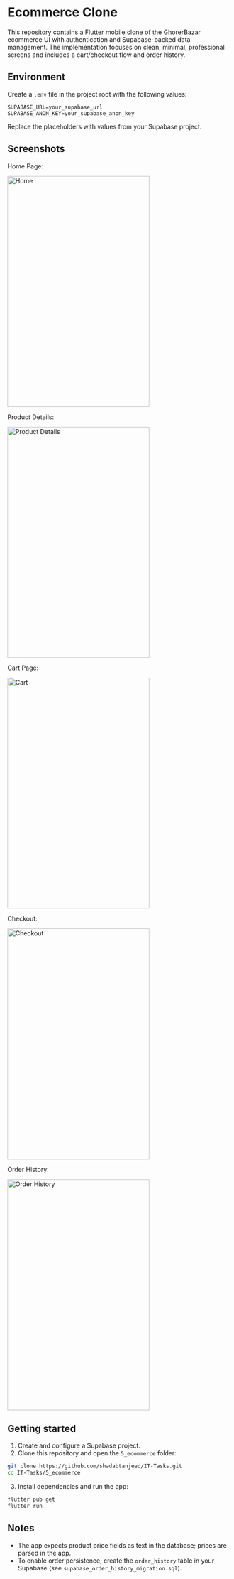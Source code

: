 # Ecommerce Clone

This repository contains a Flutter mobile clone of the GhorerBazar ecommerce UI with authentication and Supabase-backed data management. The implementation focuses on clean, minimal, professional screens and includes a cart/checkout flow and order history.

## Environment

Create a `.env` file in the project root with the following values:

```env
SUPABASE_URL=your_supabase_url
SUPABASE_ANON_KEY=your_supabase_anon_key
```

Replace the placeholders with values from your Supabase project.

## Screenshots

Home Page:

<img width="320" height="520" alt="Home" src="https://github.com/user-attachments/assets/df20f912-d772-4cd6-a806-7092fac40c5c" />

Product Details:

<img width="320" height="520" alt="Product Details" src="https://github.com/user-attachments/assets/f34b8377-845f-48de-b422-54439d131150" />

Cart Page:

<img width="320" height="520" alt="Cart" src="https://github.com/user-attachments/assets/ad45c23c-6d4c-4156-bbd8-89aa99a95501" />

Checkout:

<img width="320" height="520" alt="Checkout" src="https://github.com/user-attachments/assets/5821f198-35b6-4336-99ef-4a9bc9266333" />

Order History:

<img width="320" height="520" alt="Order History" src="https://github.com/user-attachments/assets/73db083c-d00f-46a3-b1da-535b5464db8e" />

## Getting started

1. Create and configure a Supabase project.
2. Clone this repository and open the `5_ecommerce` folder:

```bash
git clone https://github.com/shadabtanjeed/IT-Tasks.git
cd IT-Tasks/5_ecommerce
```

3. Install dependencies and run the app:

```bash
flutter pub get
flutter run
```

## Notes

- The app expects product price fields as text in the database; prices are parsed in the app.
- To enable order persistence, create the `order_history` table in your Supabase (see `supabase_order_history_migration.sql`).
